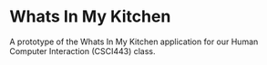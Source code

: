 # Whats In My Kitchen

A prototype of the Whats In My Kitchen application for our Human Computer Interaction (CSCI443) class.